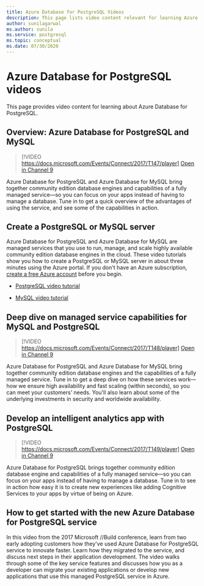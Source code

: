 ```yaml
---
title: Azure Database for PostgreSQL Videos
description: This page lists video content relevant for learning Azure Database for PostgreSQL.
author: sunilagarwal
ms.author: sunila
ms.service: postgresql
ms.topic: conceptual
ms.date: 07/30/2020
---
```

# Azure Database for PostgreSQL videos

This page provides video content for learning about Azure Database for PostgreSQL.

## Overview: Azure Database for PostgreSQL and MySQL

>[!VIDEO https://docs.microsoft.com/Events/Connect/2017/T147/player] 
[Open in Channel 9](/Events/Connect/2017/T147)

Azure Database for PostgreSQL and Azure Database for MySQL bring together community edition database engines and capabilities of a fully managed service—so you can focus on your apps instead of having to manage a database. Tune in to get a quick overview of the advantages of using the service, and see some of the capabilities in action.

## Create a PostgreSQL or MySQL server
Azure Database for PostgreSQL and Azure Database for MySQL are managed services that you use to run, manage, and scale highly available community edition database engines in the cloud. These video tutorials show you how to create a PostgreSQL or MySQL server in about three minutes using the Azure portal. If you don't have an Azure subscription, [create a free Azure account](https://azure.microsoft.com/free/) before you begin.

* [PostgreSQL video tutorial](https://azure.microsoft.com/resources/videos/create-an-azure-database-for-postgresql-server-in-the-azure-portal)

* [MySQL video tutorial](https://azure.microsoft.com/resources/videos/create-an-azure-database-for-mysql-server-by-using-the-azure-portal)

## Deep dive on managed service capabilities for MySQL and PostgreSQL

>[!VIDEO https://docs.microsoft.com/Events/Connect/2017/T148/player]
[Open in Channel 9](/Events/Connect/2017/T148)

Azure Database for PostgreSQL and Azure Database for MySQL bring together community edition database engines and the capabilities of a fully managed service. Tune in to get a deep dive on how these services work—how we ensure high availability and fast scaling (within seconds), so you can meet your customers’ needs. You'll also learn about some of the underlying investments in security and worldwide availability.

## Develop an intelligent analytics app with PostgreSQL

>[!VIDEO https://docs.microsoft.com/Events/Connect/2017/T149/player]
[Open in Channel 9](/Events/Connect/2017/T149)

Azure Database for PostgreSQL brings together community edition database engine and capabilities of a fully managed service—so you can focus on your apps instead of having to manage a database. Tune in to see in action how easy it is to create new experiences like adding Cognitive Services to your apps by virtue of being on Azure.

## How to get started with the new Azure Database for PostgreSQL service


In this video from the 2017 Microsoft //Build conference, learn from two early adopting customers how they've used Azure Database for PostgreSQL service to innovate faster. Learn how they migrated to the service, and discuss next steps in their application development. The video walks through some of the key service features and discusses how you as a developer can migrate your existing applications or develop new applications that use this managed PostgreSQL service in Azure.
